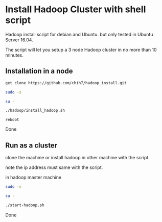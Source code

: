 # Install Hadoop Cluster with shell script

Hadoop install script for debian and Ubuntu. but only tested in Ubuntu Server 16.04.

The script will let you setup a 3 node Hadoop cluster in no more than 10 minutes.

## Installation in a node

```sh
get clone https://github.com/chih7/hadoop_install.git
```

```sh
sudo -s
```

```sh
su -
```

```sh
./hadoop/install_hadoop.sh
```

```
reboot
```

Done

## Run as a cluster

clone the machine or install hadoop in other machine with the script.

note the ip address must same with the script.

in hadoop master machine

```sh
sudo -s
```

```sh
su -
```

```sh
./start-hadoop.sh
```

Done
